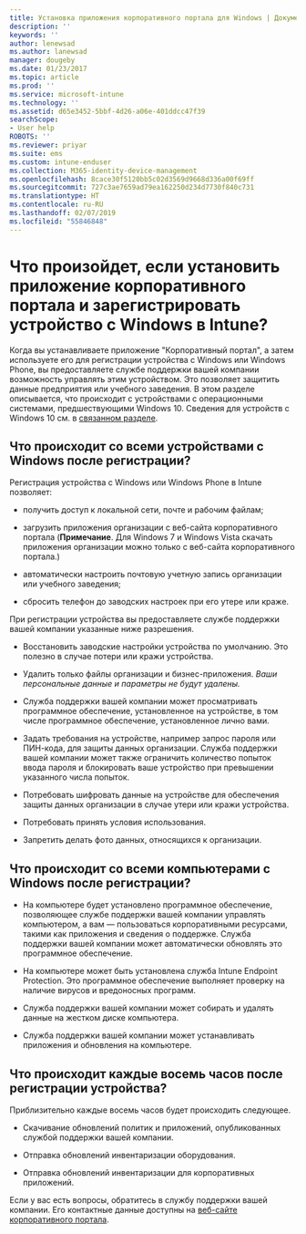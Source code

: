```yaml
---
title: Установка приложения корпоративного портала для Windows | Документы Майкрософт
description: ''
keywords: ''
author: lenewsad
ms.author: lanewsad
manager: dougeby
ms.date: 01/23/2017
ms.topic: article
ms.prod: ''
ms.service: microsoft-intune
ms.technology: ''
ms.assetid: d65e3452-5bbf-4d26-a06e-401ddcc47f39
searchScope:
- User help
ROBOTS: ''
ms.reviewer: priyar
ms.suite: ems
ms.custom: intune-enduser
ms.collection: M365-identity-device-management
ms.openlocfilehash: 8cace30f5120bb5c02d3569d9668d336a00f69ff
ms.sourcegitcommit: 727c3ae7659ad79ea162250d234d7730f840c731
ms.translationtype: HT
ms.contentlocale: ru-RU
ms.lasthandoff: 02/07/2019
ms.locfileid: "55846848"
---
```

# <a name="what-happens-if-you-install-the-company-portal-app-and-enroll-your-windows-device-in-intune"></a>Что произойдет, если установить приложение корпоративного портала и зарегистрировать устройство с Windows в Intune?

Когда вы устанавливаете приложение "Корпоративный портал", а затем используете его для регистрации устройства с Windows или Windows Phone, вы предоставляете службе поддержки вашей компании возможность управлять этим устройством. Это позволяет защитить данные предприятия или учебного заведения. В этом разделе описывается, что происходит с устройствами с операционными системами, предшествующими Windows 10. Сведения для устройств с Windows 10 см. в [связанном разделе](what-happens-if-you-install-the-company-portal-app-and-enroll-your-device-in-intune-windows10.md).

## <a name="what-happens-to-all-windows-devices-after-enrollment"></a>Что происходит со всеми устройствами с Windows после регистрации?
Регистрация устройства с Windows или Windows Phone в Intune позволяет:

-   получить доступ к локальной сети, почте и рабочим файлам;

-   загрузить приложения организации с веб-сайта корпоративного портала (__Примечание__. Для Windows 7 и Windows Vista скачать приложения организации можно только с веб-сайта корпоративного портала.)

-   автоматически настроить почтовую учетную запись организации или учебного заведения;

-   сбросить телефон до заводских настроек при его утере или краже.

При регистрации устройства вы предоставляете службе поддержки вашей компании указанные ниже разрешения.

-   Восстановить заводские настройки устройства по умолчанию. Это полезно в случае потери или кражи устройства.

-   Удалить только файлы организации и бизнес-приложения. *Ваши персональные данные и параметры не будут удалены.*

-   Служба поддержки вашей компании может просматривать программное обеспечение, установленное на устройстве, в том числе программное обеспечение, установленное лично вами.

-   Задать требования на устройстве, например запрос пароля или ПИН-кода, для защиты данных организации. Служба поддержки вашей компании может также ограничить количество попыток ввода пароля и блокировать ваше устройство при превышении указанного числа попыток.

-   Потребовать шифровать данные на устройстве для обеспечения защиты данных организации в случае утери или кражи устройства.

-   Потребовать принять условия использования.

-   Запретить делать фото данных, относящихся к организации.

## <a name="what-happens-to-all-windows-pcs-after-enrollment"></a>Что происходит со всеми компьютерами с Windows после регистрации?

-  На компьютере будет установлено программное обеспечение, позволяющее службе поддержки вашей компании управлять компьютером, а вам — пользоваться корпоративными ресурсами, такими как приложения и сведения о поддержке. Служба поддержки вашей компании может автоматически обновлять это программное обеспечение.

-  На компьютере может быть установлена служба Intune Endpoint Protection. Это программное обеспечение выполняет проверку на наличие вирусов и вредоносных программ.

-  Служба поддержки вашей компании может собирать и удалять данные на жестком диске компьютера.

-  Служба поддержки вашей компании может устанавливать приложения и обновления на компьютере.

## <a name="what-happens-every-eight-hours-after-device-enrollment"></a>Что происходит каждые восемь часов после регистрации устройства?

Приблизительно каждые восемь часов будет происходить следующее.

-   Скачивание обновлений политик и приложений, опубликованных службой поддержки вашей компании.

-   Отправка обновлений инвентаризации оборудования.

-   Отправка обновлений инвентаризации для корпоративных приложений.

Если у вас есть вопросы, обратитесь в службу поддержки вашей компании. Его контактные данные доступны на [веб-сайте корпоративного портала](https://go.microsoft.com/fwlink/?linkid=2010980).
